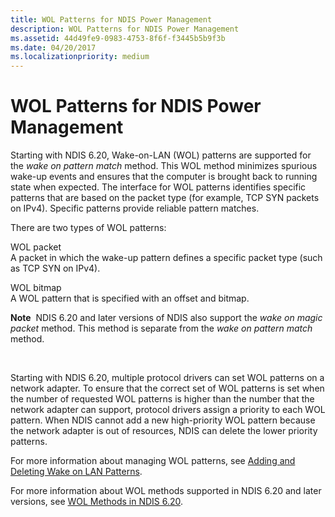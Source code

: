 ```yaml
---
title: WOL Patterns for NDIS Power Management
description: WOL Patterns for NDIS Power Management
ms.assetid: 44d49fe9-0983-4753-8f6f-f3445b5b9f3b
ms.date: 04/20/2017
ms.localizationpriority: medium
---
```


# WOL Patterns for NDIS Power Management





Starting with NDIS 6.20, Wake-on-LAN (WOL) patterns are supported for the *wake on pattern match* method. This WOL method minimizes spurious wake-up events and ensures that the computer is brought back to running state when expected. The interface for WOL patterns identifies specific patterns that are based on the packet type (for example, TCP SYN packets on IPv4). Specific patterns provide reliable pattern matches.

There are two types of WOL patterns:

<a href="" id="wol-packet-"></a>WOL packet   
A packet in which the wake-up pattern defines a specific packet type (such as TCP SYN on IPv4).

<a href="" id="wol-bitmap-"></a>WOL bitmap   
A WOL pattern that is specified with an offset and bitmap.

**Note**  NDIS 6.20 and later versions of NDIS also support the *wake on magic packet* method. This method is separate from the *wake on pattern match* method.

 

Starting with NDIS 6.20, multiple protocol drivers can set WOL patterns on a network adapter. To ensure that the correct set of WOL patterns is set when the number of requested WOL patterns is higher than the number that the network adapter can support, protocol drivers assign a priority to each WOL pattern. When NDIS cannot add a new high-priority WOL pattern because the network adapter is out of resources, NDIS can delete the lower priority patterns.

For more information about managing WOL patterns, see [Adding and Deleting Wake on LAN Patterns](adding-and-deleting-wake-on-lan-patterns.md).

For more information about WOL methods supported in NDIS 6.20 and later versions, see [WOL Methods in NDIS 6.20](introduction-to-ndis-6-20.md).

 

 





